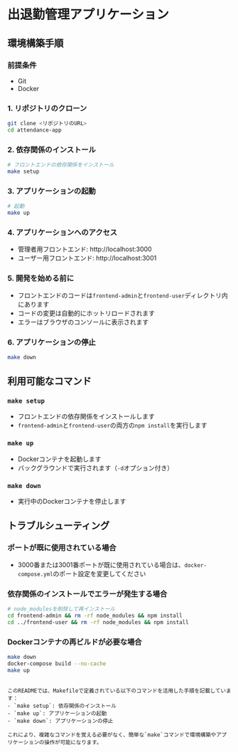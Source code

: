 # 出退勤管理アプリケーション

## 環境構築手順

### 前提条件
- Git
- Docker

### 1. リポジトリのクローン
```bash
git clone <リポジトリのURL>
cd attendance-app
```

### 2. 依存関係のインストール
```bash
# フロントエンドの依存関係をインストール
make setup
```

### 3. アプリケーションの起動
```bash
# 起動
make up
```

### 4. アプリケーションへのアクセス
- 管理者用フロントエンド: http://localhost:3000
- ユーザー用フロントエンド: http://localhost:3001

### 5. 開発を始める前に
- フロントエンドのコードは`frontend-admin`と`frontend-user`ディレクトリ内にあります
- コードの変更は自動的にホットリロードされます
- エラーはブラウザのコンソールに表示されます

### 6. アプリケーションの停止
```bash
make down
```

## 利用可能なコマンド

### `make setup`
- フロントエンドの依存関係をインストールします
- `frontend-admin`と`frontend-user`の両方の`npm install`を実行します

### `make up`
- Dockerコンテナを起動します
- バックグラウンドで実行されます（`-d`オプション付き）

### `make down`
- 実行中のDockerコンテナを停止します

## トラブルシューティング

### ポートが既に使用されている場合
- 3000番または3001番ポートが既に使用されている場合は、`docker-compose.yml`のポート設定を変更してください

### 依存関係のインストールでエラーが発生する場合
```bash
# node_modulesを削除して再インストール
cd frontend-admin && rm -rf node_modules && npm install
cd ../frontend-user && rm -rf node_modules && npm install
```

### Dockerコンテナの再ビルドが必要な場合
```bash
make down
docker-compose build --no-cache
make up
```
```

このREADMEでは、Makefileで定義されている以下のコマンドを活用した手順を記載しています：
- `make setup`: 依存関係のインストール
- `make up`: アプリケーションの起動
- `make down`: アプリケーションの停止

これにより、複雑なコマンドを覚える必要がなく、簡単な`make`コマンドで環境構築やアプリケーションの操作が可能になります。